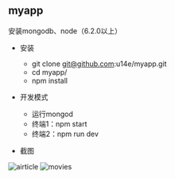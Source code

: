 ## myapp

安装mongodb、node（6.2.0以上）

- 安装
    - git clone git@github.com:u14e/myapp.git
    - cd myapp/
    - npm install

- 开发模式
    - 运行mongod
    - 终端1：npm start
    - 终端2：npm run dev
- 截图
<img src="https://github.com/u14e/myapp/displayImg/1.png" alt="airticle" />
<img src="https://github.com/u14e/myapp/displayImg/2.png" alt="movies" />